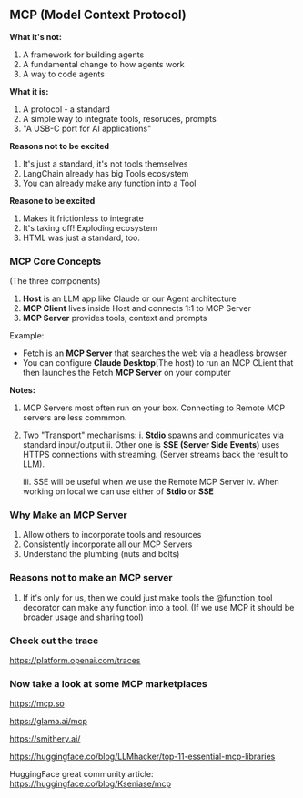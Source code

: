 ## MCP (Model Context Protocol)

**What it's not:**
1. A framework for building agents
2. A fundamental change to how agents work
3. A way to code agents

**What it is:**
1. A protocol - a standard
2. A simple way to integrate tools, resoruces, prompts
3. "A USB-C port for AI applications"

**Reasons not to be excited**
1. It's just a standard, it's not tools themselves
2. LangChain already has big Tools ecosystem
3. You can already make any function into a Tool

**Reasone to be excited**
1. Makes it frictionless to integrate
2. It's taking off! Exploding ecosystem
3. HTML was just a standard, too.


### MCP Core Concepts
(The three components)
1. **Host** is an LLM app like Claude or our Agent architecture
2. **MCP Client** lives inside Host and connects 1:1 to MCP Server
3. **MCP Server** provides tools, context and prompts

Example:
- Fetch is an **MCP Server** that searches the web via a headless browser
- You can configure **Claude Desktop**(The host) to run an MCP CLient that then launches the Fetch **MCP Server** on your computer

**Notes:** 
1. MCP Servers most often run on your box. Connecting to Remote MCP servers are less commmon.
2. Two "Transport" mechanisms: 
    i. **Stdio** spawns and communicates via standard input/output
    ii. Other one is **SSE (Server Side Events)** uses HTTPS connections with streaming. (Server streams back the result to LLM). 
    
    iii. SSE will be useful when we use the Remote MCP Server
    iv. When working on local we can use either of **Stdio** or **SSE**

### Why Make an MCP Server
1. Allow others to incorporate tools and resources
2. Consistently incorporate all our MCP Servers
3. Understand the plumbing (nuts and bolts)

### Reasons **not** to make an MCP server
1. If it's only for us, then we could just make tools the @function_tool decorator can make any function into a tool. (If we use MCP it should be broader usage and sharing tool)

### Check out the trace

https://platform.openai.com/traces

### Now take a look at some MCP marketplaces

https://mcp.so

https://glama.ai/mcp

https://smithery.ai/

https://huggingface.co/blog/LLMhacker/top-11-essential-mcp-libraries

HuggingFace great community article:
https://huggingface.co/blog/Kseniase/mcp
